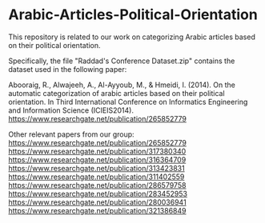 # Arabic-Articles-Political-Orientation
This repository is related to our work on categorizing Arabic articles based on their political orientation.

Specifically, the file "Raddad's Conference Dataset.zip" contains the dataset used in the following paper:

Abooraig, R., Alwajeeh, A., Al-Ayyoub, M., & Hmeidi, I. (2014). On the automatic categorization of arabic articles based on their political orientation. In Third International Conference on Informatics Engineering and Information Science (ICIEIS2014).
https://www.researchgate.net/publication/265852779

Other relevant papers from our group:
https://www.researchgate.net/publication/265852779
https://www.researchgate.net/publication/317380340
https://www.researchgate.net/publication/316364709
https://www.researchgate.net/publication/313423831
https://www.researchgate.net/publication/311402559
https://www.researchgate.net/publication/286579758
https://www.researchgate.net/publication/283452953
https://www.researchgate.net/publication/280036941
https://www.researchgate.net/publication/321386849
